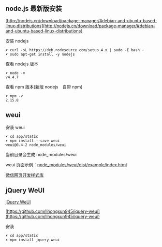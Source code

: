 
## node.js 最新版安装

[http://nodejs.cn/download/package-manager/#debian-and-ubuntu-based-linux-distributions](http://nodejs.cn/download/package-manager/#debian-and-ubuntu-based-linux-distributions)

安装 nodejs
```
✗ curl -sL https://deb.nodesource.com/setup_4.x | sudo -E bash -
✗ sudo apt-get install -y nodejs
```

查看 nodejs 版本
```
✗ node -v
v4.4.7
```

查看 npm 版本(新版 nodejs　自带 npm)
```
✗ npm -v
2.15.8
```

## weui

安装 weui
```
✗ cd app/static
✗ npm install --save weui
weui@0.4.2 node_modules/weui
```
当前目录会生成 node_modules/weui

weui 页面示例：[node_modules/weui/dist/example/index.html](node_modules/weui/dist/example/index.html)


[微信网页开发样式库](http://mp.weixin.qq.com/wiki/2/ae9782fb42e47ad79eb7b361c2149d16.html)


## jQuery WeUI

[jQuery WeUI](http://lihongxun945.github.io/jquery-weui/)

[https://github.com/lihongxun945/jquery-weui](https://github.com/lihongxun945/jquery-weui)

安装
```
✗ cd app/static
✗ npm install jquery-weui
```
